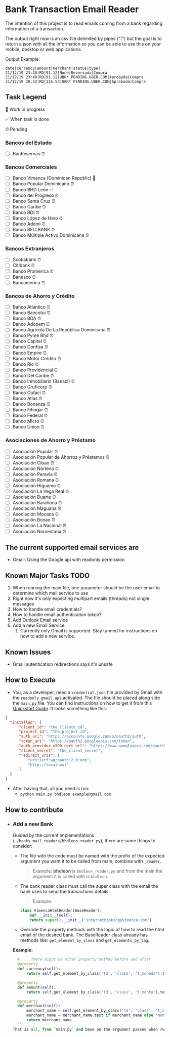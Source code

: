# Bank Transaction Email Reader

The intention of this project is to read emails coming from a bank regarding information of a transaction.

The output right now is an csv file delimited by pipes ("|") but the goal is to return a json with all the information so you can be able to use this on your mobile, desktop or web applications.

Output Example:

    date|currency|amount|merchant|status|type|
    21/12/19 23:40|RD|91.12|None|Reversada|Compra
    21/12/19 23:40|RD|91.12|UBR* PENDING.UBER.COM|Aprobada|Compra
    21/12/19 20:32|RD|125.53|UBR* PENDING.UBER.COM|Aprobada|Compra

## Task Legend

:construction: Work in progress

:white_check_mark: When task is done

:alarm_clock: Pending

### Bancos del Estado

- [ ] BanReservas :alarm_clock:

### Bancos Comerciales

- [ ] Banco Vimenca (Dominican Republic) :construction:
- [ ] Banco Popular Dominicano :alarm_clock:
- [ ] Banco BHD León :white_check_mark:
- [ ] Banco del Progreso :alarm_clock:
- [ ] Banco Santa Cruz :alarm_clock:
- [ ] Banco Caribe :alarm_clock:
- [ ] Banco BDI :alarm_clock:
- [ ] Banco López de Haro :alarm_clock:
- [ ] Banco Ademi :alarm_clock:
- [ ] Banco BELLBANK :alarm_clock:
- [ ] Banco Múltiple Activo Dominicana :alarm_clock:

### Bancos Extranjeros

- [ ] Scotiabank :alarm_clock:
- [ ] Citibank :alarm_clock:
- [ ] Banco Promerica :alarm_clock:
- [ ] Banesco :alarm_clock:
- [ ] Bancamerica :alarm_clock:
  
### Bancos de Ahorro y Crédito

- [ ] Banco Atlántico :alarm_clock:
- [ ] Banco Bancotui :alarm_clock:
- [ ] Banco BDA :alarm_clock:
- [ ] Banco Adopem :alarm_clock:
- [ ] Banco Agrícola De La República Dominicana :alarm_clock:
- [ ] Banco Pyme Bhd :alarm_clock:
- [ ] Banco Capital :alarm_clock:
- [ ] Banco Confisa :alarm_clock:
- [ ] Banco Empire :alarm_clock:
- [ ] Banco Motor Crédito :alarm_clock:
- [ ] Banco Rio :alarm_clock:
- [ ] Banco Providencial :alarm_clock:
- [ ] Banco Del Caribe :alarm_clock:
- [ ] Banco Inmobiliario (Banaci) :alarm_clock:
- [ ] Banco Gruficorp :alarm_clock:
- [ ] Banco Cofaci :alarm_clock:
- [ ] Banco Atlas :alarm_clock:
- [ ] Banco Bonanza :alarm_clock:
- [ ] Banco Fihogar :alarm_clock:
- [ ] Banco Federal :alarm_clock:
- [ ] Banco Micro :alarm_clock:
- [ ] Banco Union :alarm_clock:

### Asociaciones de Ahorro y Préstamo

- [ ] Asociación Popular :alarm_clock:
- [ ] Asociación Popular de Ahorros y Préstamos :alarm_clock:
- [ ] Asociación Cibao :alarm_clock:
- [ ] Asociación Nortena :alarm_clock:
- [ ] Asociación Peravia :alarm_clock:
- [ ] Asociación Romana :alarm_clock:
- [ ] Asociación Higuamo :alarm_clock:
- [ ] Asociación La Vega Real :alarm_clock:
- [ ] Asociación Duarte :alarm_clock:
- [ ] Asociación Barahona :alarm_clock:
- [ ] Asociación Maguana :alarm_clock:
- [ ] Asociación Mocana :alarm_clock:
- [ ] Asociación Bonao :alarm_clock:
- [ ] Asociación La Nacional :alarm_clock:
- [ ] Asociación Noroestana :alarm_clock:

## The current supported email services are

  - Gmail: Using the Google api with readonly permission

## Known Major Tasks TODO

  1. When running the main file, one parameter should be the user email to determine which mail service to use
  2. Right now it's only expecting multipart emails (threads) not single messages
  3. How to handle email credentials?
  4. How to handle email authentication token?
  5. Add Outlook Email service
  6. Add a new Email Service 
     1. Currently only Gmail is supported. Stay tunned for instructions on how to add a new service. 

## Known Issues

  - Gmail autentication redirections says it's unsafe

## How to Execute

  - You, as a developer, need a `credential.json` file provided by Gmail with the `readonly gmail api` activated. The file should be placed along side the `main.py` file. You can find instructions on how to get it from this [Quickstart Guide](https://developers.google.com/gmail/api/quickstart/python). It looks something like this:
  ```json
  {
    "installed": {
        "client_id": "the_cliente_id",
        "project_id": "the_project_id",
        "auth_uri": "https://accounts.google.com/o/oauth2/auth",
        "token_uri": "https://oauth2.googleapis.com/token",
        "auth_provider_x509_cert_url": "https://www.googleapis.com/oauth2/v1/certs",
        "client_secret": "the_client_secret",
        "redirect_uris": [
            "urn:ietf:wg:oauth:2.0:oob",
            "http://localhost"
        ]
    }
  }
  ```
  - After having that, all you need is run:
    - `python main.py bhdleon example@gmail.com`


## How to contribute

  - ### Add a new Bank

    Guided by the current implementations (`./banks_mail_readers/bhdleon_reader.py`), there are some things to consider:
      - The file with the code must be named with the prefix of the expected argument you want it to be called from main, combine with `_reader`.
        > Example: __bhdleon__ is `bhdleon_reader.py` and from the main the argument it is called with is `bhdleon`.
      - The bank reader class must call the super class with the email the bank uses to send the transactions details.
        > Example:
        ```python
        class VimencaHtmlReader(BaseReader):
            def __init__(self):
            return super().__init__('internetbanking@vimenca.com')

        ```
      - Override the property methods with the logic of how to read the html email of the desired bank. The BaseReader class already has methods like: `get_element_by_class` and `get_elements_by_tag`.

       **Example:**

      ```python
        # ... There might be other property method before and after
        @property
        def currency(self):
            return self.get_element_by_class('td', 'class', 't_moneda').text

        @property
        def amount(self):
            return self.get_element_by_class('td', 'class', 't_monto').text

        @property
        def merchant(self):
            merchant_name = self.get_element_by_class('td', 'class', 't_comercio')
            merchant_name = merchant_name.text if merchant_name else 'None'
            return merchant_name
        ```
    That is all, from `main.py` and base on the argument passed when running the file y will find all subscribed banks.

